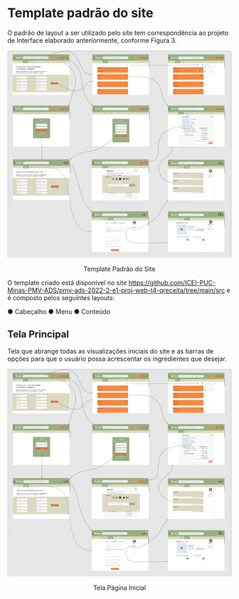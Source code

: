 # Template padrão do site

O padrão de layout a ser utilizado pelo site tem correspondência ao projeto de Interface elaborado anteriormente, conforme Figura 3.

<div align="center">
  <img src="img/UserFlow.jpg">
</div>

<p align="center">Template Padrão do Site</p>

O template criado está disponível no site https://github.com/ICEI-PUC-Minas-PMV-ADS/pmv-ads-2022-2-e1-proj-web-t4-qreceita/tree/main/src  e é composto pelos seguintes layouts:

●  	Cabeçalho
●  	Menu
●  	Conteúdo

## Tela Principal

Tela que abrange todas as visualizações iniciais do site e as barras de opções para que o usuário possa acrescentar os ingredientes que desejar.

<div align="center">
  <img src="img/UserFlow.jpg">
</div>

<p align="center">Tela Página Inicial</p>
